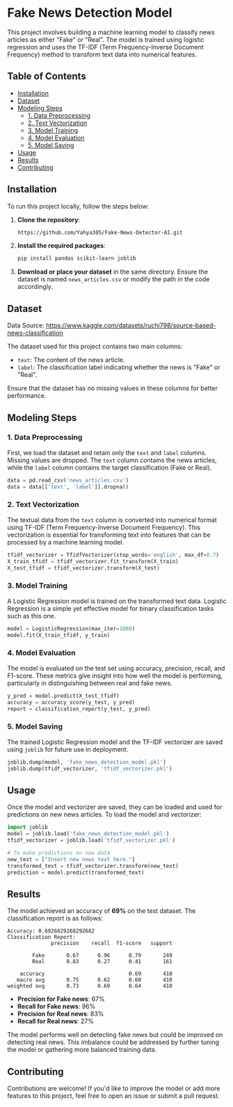 # Fake News Detection Model

This project involves building a machine learning model to classify news articles as either "Fake" or "Real". The model is trained using logistic regression and uses the TF-IDF (Term Frequency-Inverse Document Frequency) method to transform text data into numerical features. 

## Table of Contents
- [Installation](#installation)
- [Dataset](#dataset)
- [Modeling Steps](#modeling-steps)
  - [1. Data Preprocessing](#1-data-preprocessing)
  - [2. Text Vectorization](#2-text-vectorization)
  - [3. Model Training](#3-model-training)
  - [4. Model Evaluation](#4-model-evaluation)
  - [5. Model Saving](#5-model-saving)
- [Usage](#usage)
- [Results](#results)
- [Contributing](#contributing)

## Installation

To run this project locally, follow the steps below:

1. **Clone the repository**:
    ```bash
    https://github.com/Yahya305/Fake-News-Detector-AI.git
    ```

2. **Install the required packages**:
    ```bash
    pip install pandas scikit-learn joblib
    ```

3. **Download or place your dataset** in the same directory. Ensure the dataset is named `news_articles.csv` or modify the path in the code accordingly.

## Dataset

Data Source: https://www.kaggle.com/datasets/ruchi798/source-based-news-classification


The dataset used for this project contains two main columns:
- `text`: The content of the news article.
- `label`: The classification label indicating whether the news is "Fake" or "Real".

Ensure that the dataset has no missing values in these columns for better performance.

## Modeling Steps

### 1. Data Preprocessing

First, we load the dataset and retain only the `text` and `label` columns. Missing values are dropped. The `text` column contains the news articles, while the `label` column contains the target classification (Fake or Real).

```python
data = pd.read_csv('news_articles.csv')
data = data[['text', 'label']].dropna()
```

### 2. Text Vectorization

The textual data from the `text` column is converted into numerical format using TF-IDF (Term Frequency-Inverse Document Frequency). This vectorization is essential for transforming text into features that can be processed by a machine learning model.

```python
tfidf_vectorizer = TfidfVectorizer(stop_words='english', max_df=0.7)
X_train_tfidf = tfidf_vectorizer.fit_transform(X_train)
X_test_tfidf = tfidf_vectorizer.transform(X_test)
```

### 3. Model Training

A Logistic Regression model is trained on the transformed text data. Logistic Regression is a simple yet effective model for binary classification tasks such as this one.

```python
model = LogisticRegression(max_iter=1000)
model.fit(X_train_tfidf, y_train)
```

### 4. Model Evaluation

The model is evaluated on the test set using accuracy, precision, recall, and F1-score. These metrics give insight into how well the model is performing, particularly in distinguishing between real and fake news.

```python
y_pred = model.predict(X_test_tfidf)
accuracy = accuracy_score(y_test, y_pred)
report = classification_report(y_test, y_pred)
```

### 5. Model Saving

The trained Logistic Regression model and the TF-IDF vectorizer are saved using `joblib` for future use in deployment.

```python
joblib.dump(model, 'fake_news_detection_model.pkl')
joblib.dump(tfidf_vectorizer, 'tfidf_vectorizer.pkl')
```

## Usage

Once the model and vectorizer are saved, they can be loaded and used for predictions on new news articles. To load the model and vectorizer:

```python
import joblib
model = joblib.load('fake_news_detection_model.pkl')
tfidf_vectorizer = joblib.load('tfidf_vectorizer.pkl')

# To make predictions on new data
new_text = ["Insert new news text here."]
transformed_text = tfidf_vectorizer.transform(new_text)
prediction = model.predict(transformed_text)
```

## Results

The model achieved an accuracy of **69%** on the test dataset. The classification report is as follows:

```
Accuracy: 0.6926829268292682
Classification Report:
              precision    recall  f1-score   support

        Fake       0.67      0.96      0.79       249
        Real       0.83      0.27      0.41       161

    accuracy                           0.69       410
   macro avg       0.75      0.62      0.60       410
weighted avg       0.73      0.69      0.64       410
```

- **Precision for Fake news**: 67%
- **Recall for Fake news**: 96%
- **Precision for Real news**: 83%
- **Recall for Real news**: 27%

The model performs well on detecting fake news but could be improved on detecting real news. This imbalance could be addressed by further tuning the model or gathering more balanced training data.

## Contributing

Contributions are welcome! If you'd like to improve the model or add more features to this project, feel free to open an issue or submit a pull request.
